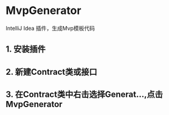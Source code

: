 # MvpGenerator
IntelliJ Idea 插件，生成Mvp模板代码

## 1. 安装插件
## 2. 新建Contract类或接口
## 3. 在Contract类中右击选择Generat...,点击MvpGenerator
